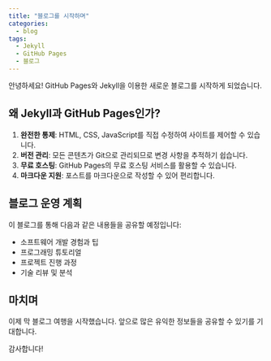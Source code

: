 ```yaml
---
title: "블로그를 시작하며"
categories:
  - blog
tags:
  - Jekyll
  - GitHub Pages
  - 블로그
---
```


안녕하세요! GitHub Pages와 Jekyll을 이용한 새로운 블로그를 시작하게 되었습니다.

## 왜 Jekyll과 GitHub Pages인가?

1. **완전한 통제**: HTML, CSS, JavaScript를 직접 수정하여 사이트를 제어할 수 있습니다.
2. **버전 관리**: 모든 콘텐츠가 Git으로 관리되므로 변경 사항을 추적하기 쉽습니다.
3. **무료 호스팅**: GitHub Pages의 무료 호스팅 서비스를 활용할 수 있습니다.
4. **마크다운 지원**: 포스트를 마크다운으로 작성할 수 있어 편리합니다.

## 블로그 운영 계획

이 블로그를 통해 다음과 같은 내용들을 공유할 예정입니다:

- 소프트웨어 개발 경험과 팁
- 프로그래밍 튜토리얼
- 프로젝트 진행 과정
- 기술 리뷰 및 분석

## 마치며

이제 막 블로그 여행을 시작했습니다. 앞으로 많은 유익한 정보들을 공유할 수 있기를 기대합니다.

감사합니다!
